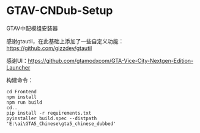 # GTAV-CNDub-Setup
 GTAV中配模组安装器

感谢gtautil，在此基础上添加了一些自定义功能：https://github.com/gizzdev/gtautil

感谢UI：https://github.com/gtamodxcom/GTA-Vice-City-Nextgen-Edition-Launcher

构建命令：
```
cd Frontend
npm install
npm run build
cd..
pip install -r requirements.txt
pyinstaller build.spec --distpath 'E:\ai\GTA5_Chinese\gta5_chinese_dubbed'
```